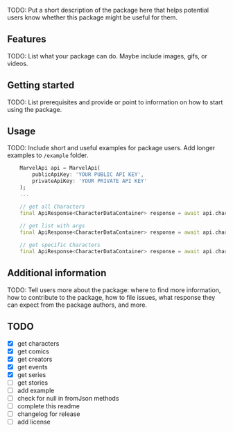 <!--
This README describes the package. If you publish this package to pub.dev,
this README's contents appear on the landing page for your package.

For information about how to write a good package README, see the guide for
[writing package pages](https://dart.dev/guides/libraries/writing-package-pages).

For general information about developing packages, see the Dart guide for
[creating packages](https://dart.dev/guides/libraries/create-library-packages)
and the Flutter guide for
[developing packages and plugins](https://flutter.dev/developing-packages).
-->

TODO: Put a short description of the package here that helps potential users
know whether this package might be useful for them.

## Features

TODO: List what your package can do. Maybe include images, gifs, or videos.

## Getting started

TODO: List prerequisites and provide or point to information on how to
start using the package.

## Usage

TODO: Include short and useful examples for package users. Add longer examples
to `/example` folder.

```dart
    MarvelApi api = MarvelApi(
        publicApiKey: 'YOUR PUBLIC API KEY',
        privateApiKey: 'YOUR PRIVATE API KEY'
    );
    ...

    // get all Characters
    final ApiResponse<CharacterDataContainer> response = await api.characters.fetch();
    
    // get list with args
    final ApiResponse<CharacterDataContainer> response = await api.characters.fetch(args: { 'offset': 20 });

    // get specific Characters
    final ApiResponse<CharacterDataContainer> response = await api.characters.fetch(id: 4711);

```

## Additional information

TODO: Tell users more about the package: where to find more information, how to
contribute to the package, how to file issues, what response they can expect
from the package authors, and more.

## TODO

- [x] get characters 
- [x] get comics 
- [x] get creators 
- [x] get events 
- [x] get series 
- [ ] get stories 
- [ ] add example
- [ ] check for null in fromJson methods
- [ ] complete this readme
- [ ] changelog for release
- [ ] add license

